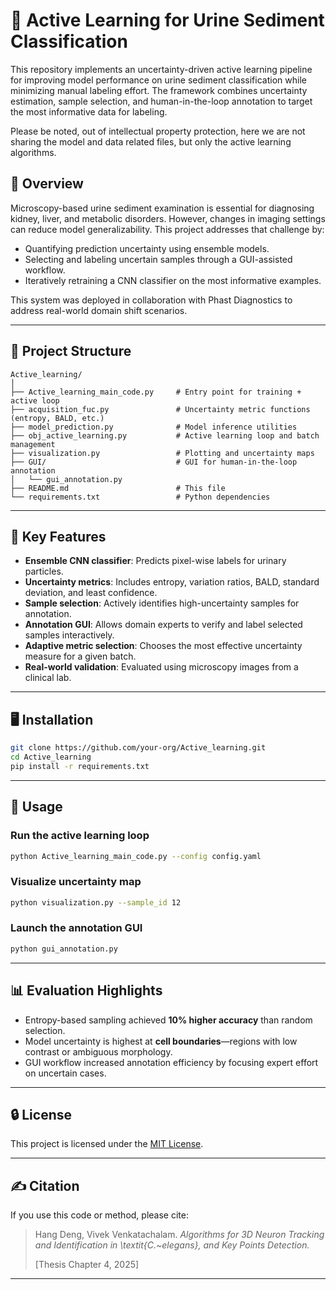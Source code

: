 
# 🔬 Active Learning for Urine Sediment Classification

This repository implements an uncertainty-driven active learning pipeline for improving model performance on urine sediment classification while minimizing manual labeling effort. The framework combines uncertainty estimation, sample selection, and human-in-the-loop annotation to target the most informative data for labeling. 

Please be noted, out of intellectual property protection, here we are not sharing the model and data related files, but only the active learning algorithms.

## 📜 Overview

Microscopy-based urine sediment examination is essential for diagnosing kidney, liver, and metabolic disorders. However, changes in imaging settings can reduce model generalizability. This project addresses that challenge by:

- Quantifying prediction uncertainty using ensemble models.
- Selecting and labeling uncertain samples through a GUI-assisted workflow.
- Iteratively retraining a CNN classifier on the most informative examples.

This system was deployed in collaboration with Phast Diagnostics to address real-world domain shift scenarios.

---

## 📁 Project Structure

```
Active_learning/
│
├── Active_learning_main_code.py     # Entry point for training + active loop
├── acquisition_fuc.py               # Uncertainty metric functions (entropy, BALD, etc.)
├── model_prediction.py              # Model inference utilities
├── obj_active_learning.py           # Active learning loop and batch management
├── visualization.py                 # Plotting and uncertainty maps
├── GUI/                             # GUI for human-in-the-loop annotation
│   └── gui_annotation.py
├── README.md                        # This file
└── requirements.txt                 # Python dependencies
```

---

## 🧠 Key Features

- **Ensemble CNN classifier**: Predicts pixel-wise labels for urinary particles.
- **Uncertainty metrics**: Includes entropy, variation ratios, BALD, standard deviation, and least confidence.
- **Sample selection**: Actively identifies high-uncertainty samples for annotation.
- **Annotation GUI**: Allows domain experts to verify and label selected samples interactively.
- **Adaptive metric selection**: Chooses the most effective uncertainty measure for a given batch.
- **Real-world validation**: Evaluated using microscopy images from a clinical lab.

---

## 🖥️ Installation

```bash
git clone https://github.com/your-org/Active_learning.git
cd Active_learning
pip install -r requirements.txt
```

---

## 🚀 Usage

### Run the active learning loop
```bash
python Active_learning_main_code.py --config config.yaml
```

### Visualize uncertainty map
```bash
python visualization.py --sample_id 12
```

### Launch the annotation GUI
```bash
python gui_annotation.py
```

---

## 📊 Evaluation Highlights

- Entropy-based sampling achieved **10% higher accuracy** than random selection.
- Model uncertainty is highest at **cell boundaries**—regions with low contrast or ambiguous morphology.
- GUI workflow increased annotation efficiency by focusing expert effort on uncertain cases.

---

## 🔒 License

This project is licensed under the [MIT License](LICENSE).

---

## ✍️ Citation

If you use this code or method, please cite:

> Hang Deng, Vivek Venkatachalam. *Algorithms for 3D Neuron Tracking and Identification in \textit{C.~elegans}, and Key Points Detection.*
>
> [Thesis Chapter 4, 2025]

---




